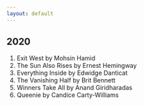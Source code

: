 ```yaml
---
layout: default
---
```



## 2020

1. Exit West by Mohsin Hamid
2. The Sun Also Rises by Ernest Hemingway
3. Everything Inside by Edwidge Danticat
4. The Vanishing Half by Brit Bennett
5. Winners Take All by Anand Giridharadas
6. Queenie by Candice Carty-Williams

